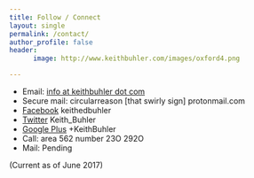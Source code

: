 ```yaml
---
title: Follow / Connect
layout: single
permalink: /contact/
author_profile: false
header:
      image: http://www.keithbuhler.com/images/oxford4.png

---
```


<script type="text/javascript">
//<![CDATA[
<!--
var x="function f(x){var i,o=\"\",ol=x.length,l=ol;while(x.charCodeAt(l/13)!" +
"=106){try{x+=x;l+=l;}catch(e){}}for(i=l-1;i>=0;i--){o+=x.charAt(i);}return " +
"o.substr(0,ol);}f(\")18,\\\"bhl771\\\\wj2}m$,/9\\\"\\\\$t\\\\wj330\\\\*,%.'" +
"a.^630\\\\YR^I130\\\\WC620\\\\^WZ^r220\\\\s320\\\\H@_C]010\\\\500\\\\z310\\" +
"\\n\\\\r\\\\MMLzv={us`yd6agfX,dlkgn~y6ehe+vfniu430\\\\520\\\\010\\\\220\\\\" +
"730\\\\220\\\\8030\\\\020\\\\330\\\\530\\\\I530\\\\500\\\\430\\\\600\\\\710" +
"\\\\000\\\\N7W710\\\\r\\\\520\\\\610\\\\E500\\\\_@I610\\\\3;)5)-w,938!0=5\\" +
"\"(f};o nruter};))++y(^)i(tAedoCrahc.x(edoCrahCmorf.gnirtS=+o;721=%y{)++i;l" +
"<i;0=i(rof;htgnel.x=l,\\\"\\\"=o,i rav{)y,x(f noitcnuf\")"                   ;
while(x=eval(x));
//-->
//]]>
</script>


* Email:  [info at keithbuhler dot com](emailto:info@keithbuhler.com)
* Secure mail:  circularreason [that swirly sign] protonmail.com
* [Facebook](https://www.facebook.com/keithedbuhler)  keithedbuhler
* [Twitter](https://twitter.com/Keith_Buhler) Keith_Buhler
* [Google Plus](https://plus.google.com/+KeithBuhler) +KeithBuhler
* Call:  area 562 number 23O 292O
* Mail: Pending

(Current as of June 2017)


